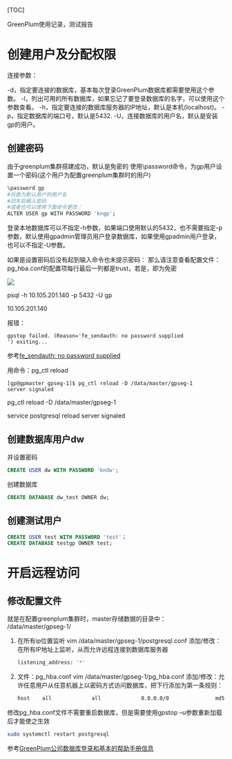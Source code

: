 [TOC]

GreenPlum使用记录，测试报告

# 创建用户及分配权限

连接参数：

-d，指定要连接的数据库，基本每次登录GreenPlum数据库都需要使用这个参数。
-l，列出可用的所有数据库，如果忘记了要登录数据库的名字，可以使用这个参数查看。
-h，指定要连接的数据库服务器的IP地址，默认是本机(localhost)。
-p，指定数据库的端口号，默认是5432.
-U，连接数据库的用户名，默认是安装gp的用户。

## 创建密码

由于greenplum集群搭建成功，默认是免密的
使用\password命令，为gp用户设置一个密码(这个用户为配置greenplum集群时的用户)

```bash
\password gp
#后面为默认用户的用户名
#回车后输入密码
#或者也可以使用下面命令更改：
ALTER USER gp WITH PASSWORD 'kngp';
```

登录本地数据库可以不指定-h参数，如果端口使用默认的5432，也不需要指定-p参数，默认使用gpadmin管理员用户登录数据库，如果使用gpadmin用户登录，也可以不指定-U参数。

如果是设置密码后没有起到输入命令也未提示密码：
那么请注意查看配置文件：pg_hba.conf的配置项每行最后一列都是trust，若是，即为免密

![](https://ws1.sinaimg.cn/large/006tKfTcgy1g1f99c0qyxj30ui04mabj.jpg)





 psql -h 10.105.201.140 -p 5432 -U gp

10.105.201.140



报错： 

```
gpstop failed. (Reason='fe_sendauth: no password supplied
') exiting...
```

参考[fe_sendauth: no password supplied](https://stackoverflow.com/questions/17996957/fe-sendauth-no-password-supplied)

用命令：pg_ctl reload

```
[gp@gpmaster gpseg-1]$ pg_ctl reload -D /data/master/gpseg-1
server signaled
```

pg_ctl reload -D /data/master/gpseg-1 



service postgresql reload server signaled







## 创建数据库用户dw

并设置密码

```sql
CREATE USER dw WITH PASSWORD 'kndw';
```

创建数据库

```sql
CREATE DATABASE dw_test OWNER dw;
```

## 创建测试用户

```sql
CREATE USER test WITH PASSWORD 'test'；
CREATE DATABASE testgp OWNER test;
```



## 



# 开启远程访问

## 修改配置文件

就是在配置greenplum集群时，master存储数据的目录中： /data/master/gpseg-1/
1. 在所有ip位置监听
   vim  /data/master/gpseg-1/postgresql.conf
   添加/修改：在所有IP地址上监听，从而允许远程连接到数据库服务器
   ```bash
   listening_address: '*'
   ```
2. 文件：pg_hba.conf
   vim /data/master/gpseg-1/pg_hba.conf
   添加/修改：允许任意用户从任意机器上以密码方式访问数据库，把下行添加为第一条规则：
   ```bash
   host    all             all             0.0.0.0/0               md5
   ```

修改pg_hba.conf文件不需要重启数据库，但是需要使用gpstop –u参数重新加载后才能使之生效

```bash
sudo systemctl restart postgresql
```

参考[GreenPlum公司数据库登录和基本的帮助手册信息](http://www.dbdream.com.cn/2016/01/greenplum%E6%95%B0%E6%8D%AE%E5%BA%93%E7%99%BB%E5%BD%95%E5%92%8C%E5%9F%BA%E6%9C%AC%E7%9A%84%E5%B8%AE%E5%8A%A9%E6%89%8B%E5%86%8C%E4%BF%A1%E6%81%AF/)